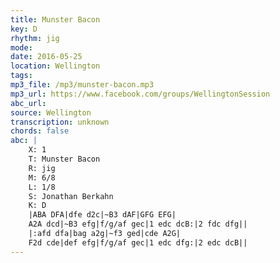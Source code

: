 ```yaml
---
title: Munster Bacon
key: D
rhythm: jig
mode: 
date: 2016-05-25
location: Wellington
tags:
mp3_file: /mp3/munster-bacon.mp3
mp3_url: https://www.facebook.com/groups/WellingtonSession
abc_url: 
source: Wellington
transcription: unknown
chords: false
abc: |
    X: 1
    T: Munster Bacon
    R: jig
    M: 6/8
    L: 1/8
    S: Jonathan Berkahn
    K: D
    |ABA DFA|dfe d2c|~B3 dAF|GFG EFG|
    A2A dcd|~B3 efg|f/g/af gec|1 edc dcB:|2 fdc dfg||
    |:afd dfa|bag a2g|~f3 ged|cde A2G|
    F2d cde|def efg|f/g/af gec|1 edc dfg:|2 edc dcB||
---
```


